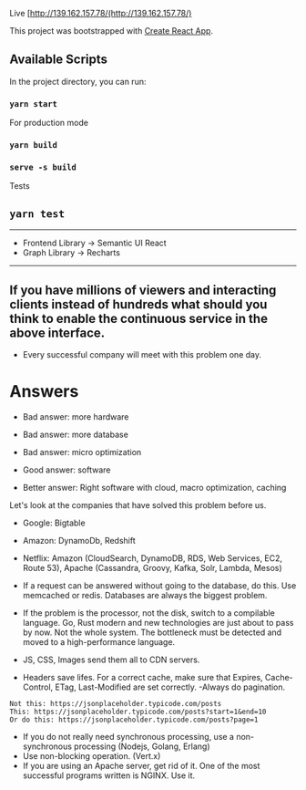 Live [http://139.162.157.78/(http://139.162.157.78/)

This project was bootstrapped with [Create React App](https://github.com/facebookincubator/create-react-app).

## Available Scripts

In the project directory, you can run:

### `yarn start`

For production mode

### `yarn build`
### `serve -s build`

Tests

## `yarn test`
----------------
- Frontend Library -> Semantic UI React
- Graph Library -> Recharts
-----------------
##  If you have millions of viewers and interacting clients instead of hundreds what should you think to enable the continuous service in the above interface.

- Every successful company will meet with this problem one day.

# Answers
- Bad answer: more hardware
- Bad answer: more database
- Bad answer: micro optimization

- Good answer: software
- Better answer: Right software with cloud, macro optimization, caching

Let's look at the companies that have solved this problem before us.
- Google: Bigtable
- Amazon: DynamoDb, Redshift
- Netflix: Amazon (CloudSearch, DynamoDB, RDS, Web Services, EC2, Route 53), Apache (Cassandra, Groovy, Kafka, Solr, Lambda, Mesos)


- If a request can be answered without going to the database, do this. Use memcached or redis. Databases are always the biggest problem.
- If the problem is the processor, not the disk, switch to a compilable language. Go, Rust modern and new technologies are just about to pass by now. Not the whole system. The bottleneck must be detected and moved to a high-performance language.
- JS, CSS, Images send them all to CDN servers.
- Headers save lifes. For a correct cache, make sure that Expires, Cache-Control, ETag, Last-Modified are set correctly.
-Always do pagination.

```
Not this: https://jsonplaceholder.typicode.com/posts
This: https://jsonplaceholder.typicode.com/posts?start=1&end=10
Or do this: https://jsonplaceholder.typicode.com/posts?page=1
```

- If you do not really need synchronous processing, use a non-synchronous processing (Nodejs, Golang, Erlang)
- Use non-blocking operation. (Vert.x)
- If you are using an Apache server, get rid of it. One of the most successful programs written is NGINX. Use it.
